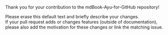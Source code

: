 <!-- markdownlint-disable first-line-heading -->

Thank you for your contribution to the mdBook-Ayu-for-GitHub repository!

Please erase this default text and briefly describe your changes.  
If your pull request adds or changes features (outside of documentation), please also add the motivation for these changes or link the matching issue.
